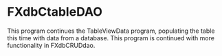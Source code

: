 # FXdbCtableDAO

This program continues the TableViewData program, populating the table this time with data from a database. 
This program is continued with more functionality in FXdbCRUDdao.
